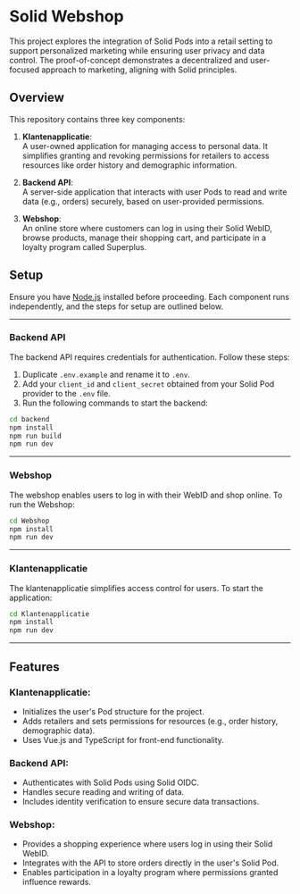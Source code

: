 # Solid Webshop

This project explores the integration of Solid Pods into a retail setting to support personalized marketing while ensuring user privacy and data control. The proof-of-concept demonstrates a decentralized and user-focused approach to marketing, aligning with Solid principles.

## Overview

This repository contains three key components:

1. **Klantenapplicatie**:  
   A user-owned application for managing access to personal data. It simplifies granting and revoking permissions for retailers to access resources like order history and demographic information.

2. **Backend API**:  
   A server-side application that interacts with user Pods to read and write data (e.g., orders) securely, based on user-provided permissions.

3. **Webshop**:  
   An online store where customers can log in using their Solid WebID, browse products, manage their shopping cart, and participate in a loyalty program called Superplus.

## Setup

Ensure you have [Node.js](https://nodejs.org/) installed before proceeding. Each component runs independently, and the steps for setup are outlined below.

---

### Backend API

The backend API requires credentials for authentication. Follow these steps:

1. Duplicate `.env.example` and rename it to `.env`.
2. Add your `client_id` and `client_secret` obtained from your Solid Pod provider to the `.env` file.
3. Run the following commands to start the backend:

```bash
cd backend
npm install
npm run build
npm run dev
```

---

### Webshop

The webshop enables users to log in with their WebID and shop online. To run the Webshop:

```bash
cd Webshop
npm install
npm run dev
```

---

### Klantenapplicatie

The klantenapplicatie simplifies access control for users. To start the application:

```bash
cd Klantenapplicatie
npm install
npm run dev
```

---

## Features

### Klantenapplicatie:

- Initializes the user's Pod structure for the project.
- Adds retailers and sets permissions for resources (e.g., order history, demographic data).
- Uses Vue.js and TypeScript for front-end functionality.

### Backend API:

- Authenticates with Solid Pods using Solid OIDC.
- Handles secure reading and writing of data.
- Includes identity verification to ensure secure data transactions.

### Webshop:

- Provides a shopping experience where users log in using their Solid WebID.
- Integrates with the API to store orders directly in the user's Solid Pod.
- Enables participation in a loyalty program where permissions granted influence rewards.

